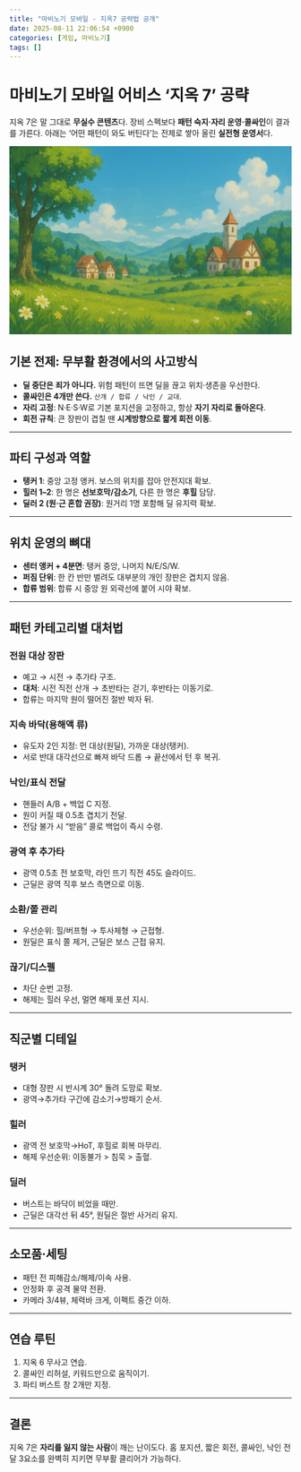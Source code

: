 ```yaml
---
title: "마비노기 모바일 - 지옥7 공략법 공개"
date: 2025-08-11 22:06:54 +0900
categories: [게임, 마비노기]
tags: []
---
```


# 마비노기 모바일 어비스 ‘지옥 7’ 공략

지옥 7은 말 그대로 **무실수 콘텐츠**다. 장비 스펙보다 **패턴 숙지·자리 운영·콜싸인**이 결과를 가른다. 아래는 ‘어떤 패턴이 와도 버틴다’는 전제로 쌓아 올린 **실전형 운영서**다.

![마비노기 모바일](assets/img/mabi/1754737251917.png)

## 기본 전제: 무부활 환경에서의 사고방식
- **딜 중단은 죄가 아니다.** 위험 패턴이 뜨면 딜을 끊고 위치·생존을 우선한다.
- **콜싸인은 4개만 쓴다.** `산개 / 합류 / 낙인 / 교대`.
- **자리 고정**: N·E·S·W로 기본 포지션을 고정하고, 항상 **자기 자리로 돌아온다**.
- **회전 규칙**: 큰 장판이 겹칠 땐 **시계방향으로 짧게 회전 이동**.

---

## 파티 구성과 역할
- **탱커 1**: 중앙 고정 앵커. 보스의 위치를 잡아 안전지대 확보.
- **힐러 1–2**: 한 명은 **선보호막/감소기**, 다른 한 명은 **후힐** 담당.
- **딜러 2 (원·근 혼합 권장)**: 원거리 1명 포함해 딜 유지력 확보.

---

## 위치 운영의 뼈대
- **센터 앵커 + 4분면**: 탱커 중앙, 나머지 N/E/S/W.
- **퍼짐 단위**: 한 칸 반만 벌려도 대부분의 개인 장판은 겹치지 않음.
- **합류 범위**: 합류 시 중앙 원 외곽선에 붙어 시야 확보.

---

## 패턴 카테고리별 대처법

### 전원 대상 장판
- 예고 → 시전 → 추가타 구조.
- **대처**: 시전 직전 산개 → 초반타는 걷기, 후반타는 이동기로.
- 합류는 마지막 원이 떨어진 절반 박자 뒤.

### 지속 바닥(용해액 류)
- 유도자 2인 지정: 먼 대상(원딜), 가까운 대상(탱커).
- 서로 반대 대각선으로 빠져 바닥 드롭 → 끝선에서 턴 후 복귀.

### 낙인/표식 전달
- 핸들러 A/B + 백업 C 지정.
- 원이 커질 때 0.5초 겹치기 전달.
- 전담 불가 시 “받음” 콜로 백업이 즉시 수령.

### 광역 후 추가타
- 광역 0.5초 전 보호막, 라인 뜨기 직전 45도 슬라이드.
- 근딜은 광역 직후 보스 측면으로 이동.

### 소환/쫄 관리
- 우선순위: 힐/버프형 → 투사체형 → 근접형.
- 원딜은 표식 쫄 제거, 근딜은 보스 근접 유지.

### 끊기/디스펠
- 차단 순번 고정.
- 해제는 힐러 우선, 멀면 해제 포션 지시.

---

## 직군별 디테일

### 탱커
- 대형 장판 시 반시계 30° 돌려 도망로 확보.
- 광역→추가타 구간에 감소기→방패기 순서.

### 힐러
- 광역 전 보호막→HoT, 후힐로 회복 마무리.
- 해제 우선순위: 이동불가 > 침묵 > 출혈.

### 딜러
- 버스트는 바닥이 비었을 때만.
- 근딜은 대각선 뒤 45°, 원딜은 절반 사거리 유지.

---

## 소모품·세팅
- 패턴 전 피해감소/해제/이속 사용.
- 안정화 후 공격 물약 전환.
- 카메라 3/4뷰, 체력바 크게, 이펙트 중간 이하.

---

## 연습 루틴
1. 지옥 6 무사고 연습.
2. 콜싸인 리허설, 키워드만으로 움직이기.
3. 파티 버스트 창 2개만 지정.

---

## 결론
지옥 7은 **자리를 잃지 않는 사람**이 깨는 난이도다. 홈 포지션, 짧은 회전, 콜싸인, 낙인 전달 3요소를 완벽히 지키면 무부활 클리어가 가능하다.
